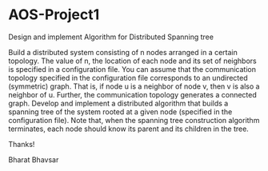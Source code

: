 # AOS-Project1
Design and implement Algorithm for Distributed Spanning tree

Build a distributed system consisting of n nodes arranged in a certain topology. The value of n, the location of each node and its set of neighbors is specified in a configuration file. You can assume that the communication topology specified in the configuration file corresponds to an undirected (symmetric) graph. That is, if node u is a neighbor of node v, then v is also a neighbor of u. Further, the communication topology generates a connected graph. Develop and implement a distributed algorithm that builds a spanning tree of the system rooted at a given node (specified in the configuration file). Note that, when the spanning tree construction algorithm terminates, each node should know its parent and its children in the tree.

Thanks!

Bharat Bhavsar
